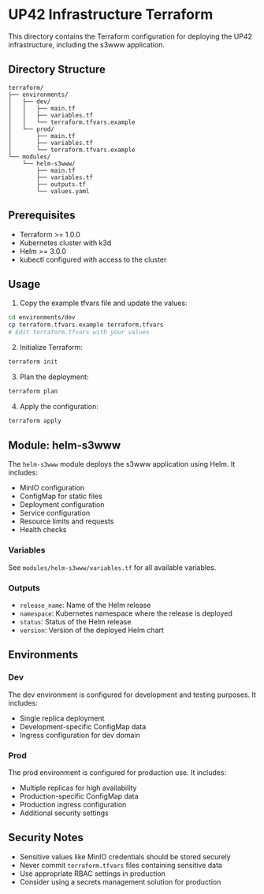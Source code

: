 # UP42 Infrastructure Terraform

This directory contains the Terraform configuration for deploying the UP42 infrastructure, including the s3www application.

## Directory Structure

```
terraform/
├── environments/
│   ├── dev/
│   │   ├── main.tf
│   │   ├── variables.tf
│   │   └── terraform.tfvars.example
│   └── prod/
│       ├── main.tf
│       ├── variables.tf
│       └── terraform.tfvars.example
└── modules/
    └── helm-s3www/
        ├── main.tf
        ├── variables.tf
        ├── outputs.tf
        └── values.yaml
```

## Prerequisites

- Terraform >= 1.0.0
- Kubernetes cluster with k3d
- Helm >= 3.0.0
- kubectl configured with access to the cluster

## Usage

1. Copy the example tfvars file and update the values:

```bash
cd environments/dev
cp terraform.tfvars.example terraform.tfvars
# Edit terraform.tfvars with your values
```

2. Initialize Terraform:

```bash
terraform init
```

3. Plan the deployment:

```bash
terraform plan
```

4. Apply the configuration:

```bash
terraform apply
```

## Module: helm-s3www

The `helm-s3www` module deploys the s3www application using Helm. It includes:

- MinIO configuration
- ConfigMap for static files
- Deployment configuration
- Service configuration
- Resource limits and requests
- Health checks

### Variables

See `modules/helm-s3www/variables.tf` for all available variables.

### Outputs

- `release_name`: Name of the Helm release
- `namespace`: Kubernetes namespace where the release is deployed
- `status`: Status of the Helm release
- `version`: Version of the deployed Helm chart

## Environments

### Dev

The dev environment is configured for development and testing purposes. It includes:

- Single replica deployment
- Development-specific ConfigMap data
- Ingress configuration for dev domain

### Prod

The prod environment is configured for production use. It includes:

- Multiple replicas for high availability
- Production-specific ConfigMap data
- Production ingress configuration
- Additional security settings

## Security Notes

- Sensitive values like MinIO credentials should be stored securely
- Never commit `terraform.tfvars` files containing sensitive data
- Use appropriate RBAC settings in production
- Consider using a secrets management solution for production
